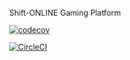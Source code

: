 Shift-ONLINE Gaming Platform

[![codecov](https://codecov.io/gh/Phathumzi/shift/branch/circleci-project-setup/graph/badge.svg?token=BH1AUUSC9I)](https://codecov.io/gh/Phathumzi/shift)

[![CircleCI](https://dl.circleci.com/status-badge/img/gh/Phathumzi/shift/tree/main.svg?style=svg)](https://dl.circleci.com/status-badge/redirect/gh/Phathumzi/shift/tree/main)
